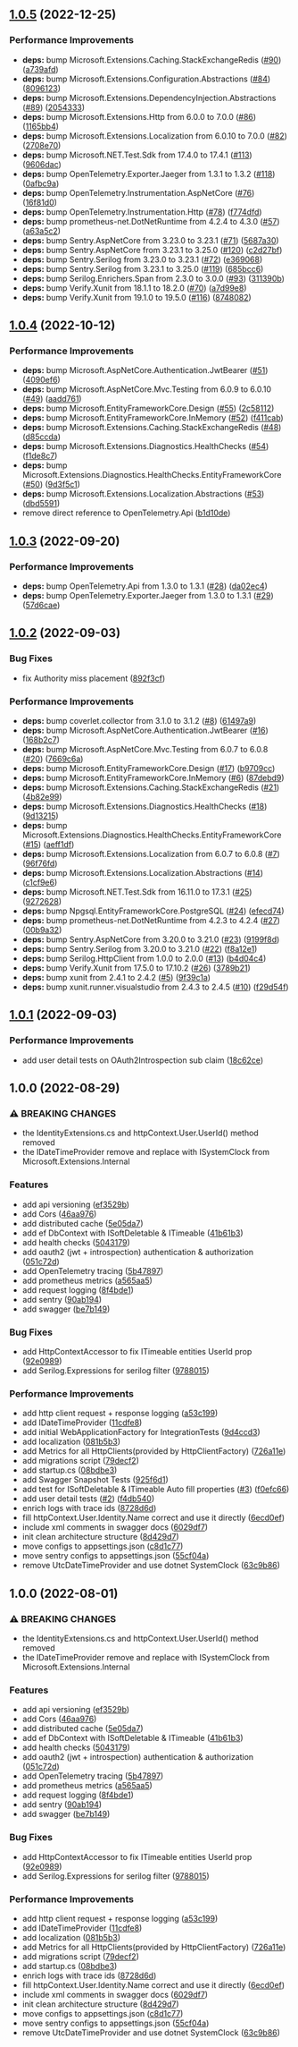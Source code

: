 ## [1.0.5](https://github.com/Azaferany/dotnet-quickstart-template/compare/v1.0.4...v1.0.5) (2022-12-25)


### Performance Improvements

* **deps:** bump Microsoft.Extensions.Caching.StackExchangeRedis ([#90](https://github.com/Azaferany/dotnet-quickstart-template/issues/90)) ([a739afd](https://github.com/Azaferany/dotnet-quickstart-template/commit/a739afda8f45c91b15e625bd7734a7e2f7771045))
* **deps:** bump Microsoft.Extensions.Configuration.Abstractions ([#84](https://github.com/Azaferany/dotnet-quickstart-template/issues/84)) ([8096123](https://github.com/Azaferany/dotnet-quickstart-template/commit/8096123b8e61a3f8b3cbbd0c9ca603ed885149af))
* **deps:** bump Microsoft.Extensions.DependencyInjection.Abstractions ([#89](https://github.com/Azaferany/dotnet-quickstart-template/issues/89)) ([2054333](https://github.com/Azaferany/dotnet-quickstart-template/commit/205433343150bfcf588ac7091a87cd7f82804dc9))
* **deps:** bump Microsoft.Extensions.Http from 6.0.0 to 7.0.0 ([#86](https://github.com/Azaferany/dotnet-quickstart-template/issues/86)) ([1165bb4](https://github.com/Azaferany/dotnet-quickstart-template/commit/1165bb495725738db07c1eef4a653ffa26f3bc75))
* **deps:** bump Microsoft.Extensions.Localization from 6.0.10 to 7.0.0 ([#82](https://github.com/Azaferany/dotnet-quickstart-template/issues/82)) ([2708e70](https://github.com/Azaferany/dotnet-quickstart-template/commit/2708e708a2205585f62c50fa4817c7ae1b4b95fb))
* **deps:** bump Microsoft.NET.Test.Sdk from 17.4.0 to 17.4.1 ([#113](https://github.com/Azaferany/dotnet-quickstart-template/issues/113)) ([9606dac](https://github.com/Azaferany/dotnet-quickstart-template/commit/9606dac5a10fd88898d597d771b7977e28545334))
* **deps:** bump OpenTelemetry.Exporter.Jaeger from 1.3.1 to 1.3.2 ([#118](https://github.com/Azaferany/dotnet-quickstart-template/issues/118)) ([0afbc9a](https://github.com/Azaferany/dotnet-quickstart-template/commit/0afbc9af0cf3a42aa89b1669fb4c65b707c85096))
* **deps:** bump OpenTelemetry.Instrumentation.AspNetCore ([#76](https://github.com/Azaferany/dotnet-quickstart-template/issues/76)) ([16f81d0](https://github.com/Azaferany/dotnet-quickstart-template/commit/16f81d0dd24dc0814c52c79e13b3a9b624b6cab9))
* **deps:** bump OpenTelemetry.Instrumentation.Http ([#78](https://github.com/Azaferany/dotnet-quickstart-template/issues/78)) ([f774dfd](https://github.com/Azaferany/dotnet-quickstart-template/commit/f774dfd70e6d9f34e906a97b1976e9722cf5d44c))
* **deps:** bump prometheus-net.DotNetRuntime from 4.2.4 to 4.3.0 ([#57](https://github.com/Azaferany/dotnet-quickstart-template/issues/57)) ([a63a5c2](https://github.com/Azaferany/dotnet-quickstart-template/commit/a63a5c2767aa47ab0682b857e92f9d3ac90a7354))
* **deps:** bump Sentry.AspNetCore from 3.23.0 to 3.23.1 ([#71](https://github.com/Azaferany/dotnet-quickstart-template/issues/71)) ([5687a30](https://github.com/Azaferany/dotnet-quickstart-template/commit/5687a30d6ed444ffeec073d65e8db122c0c82d6f))
* **deps:** bump Sentry.AspNetCore from 3.23.1 to 3.25.0 ([#120](https://github.com/Azaferany/dotnet-quickstart-template/issues/120)) ([c2d27bf](https://github.com/Azaferany/dotnet-quickstart-template/commit/c2d27bf93da64466919957b019dec00dc4844a2b))
* **deps:** bump Sentry.Serilog from 3.23.0 to 3.23.1 ([#72](https://github.com/Azaferany/dotnet-quickstart-template/issues/72)) ([e369068](https://github.com/Azaferany/dotnet-quickstart-template/commit/e3690680ba83dea3462c2dd053a7262204c309a5))
* **deps:** bump Sentry.Serilog from 3.23.1 to 3.25.0 ([#119](https://github.com/Azaferany/dotnet-quickstart-template/issues/119)) ([685bcc6](https://github.com/Azaferany/dotnet-quickstart-template/commit/685bcc65509c443d2955722c5229447d8d07a5e6))
* **deps:** bump Serilog.Enrichers.Span from 2.3.0 to 3.0.0 ([#93](https://github.com/Azaferany/dotnet-quickstart-template/issues/93)) ([311390b](https://github.com/Azaferany/dotnet-quickstart-template/commit/311390b9a7799193c89bb020314a22367f640f49))
* **deps:** bump Verify.Xunit from 18.1.1 to 18.2.0 ([#70](https://github.com/Azaferany/dotnet-quickstart-template/issues/70)) ([a7d99e8](https://github.com/Azaferany/dotnet-quickstart-template/commit/a7d99e8fba5baacb08c20ffdd86077ba79f8e6b5))
* **deps:** bump Verify.Xunit from 19.1.0 to 19.5.0 ([#116](https://github.com/Azaferany/dotnet-quickstart-template/issues/116)) ([8748082](https://github.com/Azaferany/dotnet-quickstart-template/commit/874808220104e1514f1e25e83cbe92505d8561fc))

## [1.0.4](https://github.com/Azaferany/dotnet-quickstart-template/compare/v1.0.3...v1.0.4) (2022-10-12)


### Performance Improvements

* **deps:** bump Microsoft.AspNetCore.Authentication.JwtBearer ([#51](https://github.com/Azaferany/dotnet-quickstart-template/issues/51)) ([4090ef6](https://github.com/Azaferany/dotnet-quickstart-template/commit/4090ef6b65986ae1ff0bc4b95552b633671bcf31))
* **deps:** bump Microsoft.AspNetCore.Mvc.Testing from 6.0.9 to 6.0.10 ([#49](https://github.com/Azaferany/dotnet-quickstart-template/issues/49)) ([aadd761](https://github.com/Azaferany/dotnet-quickstart-template/commit/aadd7614d30c6e2a6b8d8ad6bc85a794195a90bf))
* **deps:** bump Microsoft.EntityFrameworkCore.Design ([#55](https://github.com/Azaferany/dotnet-quickstart-template/issues/55)) ([2c58112](https://github.com/Azaferany/dotnet-quickstart-template/commit/2c5811202cbbb0377f366efd26c5cf26a3a36561))
* **deps:** bump Microsoft.EntityFrameworkCore.InMemory ([#52](https://github.com/Azaferany/dotnet-quickstart-template/issues/52)) ([f411cab](https://github.com/Azaferany/dotnet-quickstart-template/commit/f411cab4f2fe7822723bc36ae166b933ed293359))
* **deps:** bump Microsoft.Extensions.Caching.StackExchangeRedis ([#48](https://github.com/Azaferany/dotnet-quickstart-template/issues/48)) ([d85ccda](https://github.com/Azaferany/dotnet-quickstart-template/commit/d85ccda17c5fbb322a9f307b5d5aaaae50c0c0d2))
* **deps:** bump Microsoft.Extensions.Diagnostics.HealthChecks ([#54](https://github.com/Azaferany/dotnet-quickstart-template/issues/54)) ([f1de8c7](https://github.com/Azaferany/dotnet-quickstart-template/commit/f1de8c79d960c0986e79274603553412233aa9a1))
* **deps:** bump Microsoft.Extensions.Diagnostics.HealthChecks.EntityFrameworkCore ([#50](https://github.com/Azaferany/dotnet-quickstart-template/issues/50)) ([9d3f5c1](https://github.com/Azaferany/dotnet-quickstart-template/commit/9d3f5c14b7af969fae8df2897c6fef91c400069e))
* **deps:** bump Microsoft.Extensions.Localization.Abstractions ([#53](https://github.com/Azaferany/dotnet-quickstart-template/issues/53)) ([dbd5591](https://github.com/Azaferany/dotnet-quickstart-template/commit/dbd559145980ec93a2f4d49d22b57fd551b82378))
* remove direct reference to OpenTelemetry.Api ([b1d10de](https://github.com/Azaferany/dotnet-quickstart-template/commit/b1d10de53299804d6f6e2418b4ce559be80ef1b2))

## [1.0.3](https://github.com/Azaferany/dotnet-quickstart-template/compare/v1.0.2...v1.0.3) (2022-09-20)


### Performance Improvements

* **deps:** bump OpenTelemetry.Api from 1.3.0 to 1.3.1 ([#28](https://github.com/Azaferany/dotnet-quickstart-template/issues/28)) ([da02ec4](https://github.com/Azaferany/dotnet-quickstart-template/commit/da02ec4e1fbf458e1b81333352002eaaeabebe02))
* **deps:** bump OpenTelemetry.Exporter.Jaeger from 1.3.0 to 1.3.1 ([#29](https://github.com/Azaferany/dotnet-quickstart-template/issues/29)) ([57d6cae](https://github.com/Azaferany/dotnet-quickstart-template/commit/57d6caea08daf3f18ec32b9dc1a4ca9251c6ae97))

## [1.0.2](https://github.com/Azaferany/dotnet-quickstart-template/compare/v1.0.1...v1.0.2) (2022-09-03)


### Bug Fixes

* fix Authority miss placement ([892f3cf](https://github.com/Azaferany/dotnet-quickstart-template/commit/892f3cf25bf32f86d69abbcc241b7365919f6e87))


### Performance Improvements

* **deps:** bump coverlet.collector from 3.1.0 to 3.1.2 ([#8](https://github.com/Azaferany/dotnet-quickstart-template/issues/8)) ([61497a9](https://github.com/Azaferany/dotnet-quickstart-template/commit/61497a95dbfec6447f4b3d89e16711529b4da02d))
* **deps:** bump Microsoft.AspNetCore.Authentication.JwtBearer ([#16](https://github.com/Azaferany/dotnet-quickstart-template/issues/16)) ([168b2c7](https://github.com/Azaferany/dotnet-quickstart-template/commit/168b2c7951a7a197123a222ba1432d56b4e767b4))
* **deps:** bump Microsoft.AspNetCore.Mvc.Testing from 6.0.7 to 6.0.8 ([#20](https://github.com/Azaferany/dotnet-quickstart-template/issues/20)) ([7669c6a](https://github.com/Azaferany/dotnet-quickstart-template/commit/7669c6a6c4fd90d66c355580a720a8b200ab2a0a))
* **deps:** bump Microsoft.EntityFrameworkCore.Design ([#17](https://github.com/Azaferany/dotnet-quickstart-template/issues/17)) ([b9709cc](https://github.com/Azaferany/dotnet-quickstart-template/commit/b9709cc878d1742d1b5fe917c938e5f6d16bbc12))
* **deps:** bump Microsoft.EntityFrameworkCore.InMemory ([#6](https://github.com/Azaferany/dotnet-quickstart-template/issues/6)) ([87debd9](https://github.com/Azaferany/dotnet-quickstart-template/commit/87debd9d7296db3778421f44e82543ed62aa5a40))
* **deps:** bump Microsoft.Extensions.Caching.StackExchangeRedis ([#21](https://github.com/Azaferany/dotnet-quickstart-template/issues/21)) ([4b82e99](https://github.com/Azaferany/dotnet-quickstart-template/commit/4b82e99f52ab6460cfe020be1fd64900f104e480))
* **deps:** bump Microsoft.Extensions.Diagnostics.HealthChecks ([#18](https://github.com/Azaferany/dotnet-quickstart-template/issues/18)) ([9d13215](https://github.com/Azaferany/dotnet-quickstart-template/commit/9d1321555356b2d02c9960fdaa8724e1d2cdcbe1))
* **deps:** bump Microsoft.Extensions.Diagnostics.HealthChecks.EntityFrameworkCore ([#15](https://github.com/Azaferany/dotnet-quickstart-template/issues/15)) ([aeff1df](https://github.com/Azaferany/dotnet-quickstart-template/commit/aeff1df585ac6ce6510f961879d945c3c7f77d9d))
* **deps:** bump Microsoft.Extensions.Localization from 6.0.7 to 6.0.8 ([#7](https://github.com/Azaferany/dotnet-quickstart-template/issues/7)) ([96f76fd](https://github.com/Azaferany/dotnet-quickstart-template/commit/96f76fda2b46a16caf9149d106c6ff6e7ed4b78c))
* **deps:** bump Microsoft.Extensions.Localization.Abstractions ([#14](https://github.com/Azaferany/dotnet-quickstart-template/issues/14)) ([c1cf9e6](https://github.com/Azaferany/dotnet-quickstart-template/commit/c1cf9e6ee848b36e728df92a4c567ab1f3d4c0e0))
* **deps:** bump Microsoft.NET.Test.Sdk from 16.11.0 to 17.3.1 ([#25](https://github.com/Azaferany/dotnet-quickstart-template/issues/25)) ([9272628](https://github.com/Azaferany/dotnet-quickstart-template/commit/92726285479917611401787089fae7ab27a93578))
* **deps:** bump Npgsql.EntityFrameworkCore.PostgreSQL ([#24](https://github.com/Azaferany/dotnet-quickstart-template/issues/24)) ([efecd74](https://github.com/Azaferany/dotnet-quickstart-template/commit/efecd74b45d4c5c5edce9902d7d956c2d34655c8))
* **deps:** bump prometheus-net.DotNetRuntime from 4.2.3 to 4.2.4 ([#27](https://github.com/Azaferany/dotnet-quickstart-template/issues/27)) ([00b9a32](https://github.com/Azaferany/dotnet-quickstart-template/commit/00b9a325648cfa227539291b4cede740696f9d96))
* **deps:** bump Sentry.AspNetCore from 3.20.0 to 3.21.0 ([#23](https://github.com/Azaferany/dotnet-quickstart-template/issues/23)) ([9199f8d](https://github.com/Azaferany/dotnet-quickstart-template/commit/9199f8df56c14f1771a770f21a44a7caf10af3ee))
* **deps:** bump Sentry.Serilog from 3.20.0 to 3.21.0 ([#22](https://github.com/Azaferany/dotnet-quickstart-template/issues/22)) ([f8a12e1](https://github.com/Azaferany/dotnet-quickstart-template/commit/f8a12e1360885a9981a8ca173c7b3708a7735969))
* **deps:** bump Serilog.HttpClient from 1.0.0 to 2.0.0 ([#13](https://github.com/Azaferany/dotnet-quickstart-template/issues/13)) ([b4d04c4](https://github.com/Azaferany/dotnet-quickstart-template/commit/b4d04c4649d8f32e52f00ea1670593922c0c354c))
* **deps:** bump Verify.Xunit from 17.5.0 to 17.10.2 ([#26](https://github.com/Azaferany/dotnet-quickstart-template/issues/26)) ([3789b21](https://github.com/Azaferany/dotnet-quickstart-template/commit/3789b21373e52c473f210550e92696ff9d730853))
* **deps:** bump xunit from 2.4.1 to 2.4.2 ([#5](https://github.com/Azaferany/dotnet-quickstart-template/issues/5)) ([9f39c1a](https://github.com/Azaferany/dotnet-quickstart-template/commit/9f39c1ac9d7a0d8f8771bda0d96bbc7c04170a02))
* **deps:** bump xunit.runner.visualstudio from 2.4.3 to 2.4.5 ([#10](https://github.com/Azaferany/dotnet-quickstart-template/issues/10)) ([f29d54f](https://github.com/Azaferany/dotnet-quickstart-template/commit/f29d54f9ce6765f11996a1172cad8584a1f64090))

## [1.0.1](https://github.com/Azaferany/dotnet-quickstart-template/compare/v1.0.0...v1.0.1) (2022-09-03)


### Performance Improvements

* add user detail tests on OAuth2Introspection sub claim ([18c62ce](https://github.com/Azaferany/dotnet-quickstart-template/commit/18c62cebb5d27cc16c9338119f45777060f36c60))

## 1.0.0 (2022-08-29)


### ⚠ BREAKING CHANGES

* the IdentityExtensions.cs and httpContext.User.UserId() method removed
* the IDateTimeProvider remove and replace with ISystemClock from Microsoft.Extensions.Internal

### Features

* add api versioning ([ef3529b](https://github.com/Azaferany/dotnet-quickstart-template/commit/ef3529b016681b50b7e1493c30eb2e1d864b206c))
* add Cors ([46aa976](https://github.com/Azaferany/dotnet-quickstart-template/commit/46aa976f2341acc99225785627bc1c60edb2a127))
* add distributed cache ([5e05da7](https://github.com/Azaferany/dotnet-quickstart-template/commit/5e05da771bb4f42ce4fa85ad4affe0f264e0d22c))
* add ef DbContext with ISoftDeletable & ITimeable ([41b61b3](https://github.com/Azaferany/dotnet-quickstart-template/commit/41b61b3b1beef0a2e9b5db5e8d6a7a40cd91c20d))
* add health checks ([5043179](https://github.com/Azaferany/dotnet-quickstart-template/commit/5043179e7f56347e87af69b9ea0856dca0ee5e57))
* add oauth2 (jwt + introspection) authentication & authorization ([051c72d](https://github.com/Azaferany/dotnet-quickstart-template/commit/051c72d40a26b909cd7fd2a0f6338cd7f99798ae))
* add OpenTelemetry tracing ([5b47897](https://github.com/Azaferany/dotnet-quickstart-template/commit/5b4789721cd50b7e7ab7fce7286dc98394287ee6))
* add prometheus metrics ([a565aa5](https://github.com/Azaferany/dotnet-quickstart-template/commit/a565aa5a14d1ad86219cb7ae45655d2e9120a006))
* add request logging ([8f4bde1](https://github.com/Azaferany/dotnet-quickstart-template/commit/8f4bde13e9f740de63d92003dde18e27a7fbd097))
* add sentry ([90ab194](https://github.com/Azaferany/dotnet-quickstart-template/commit/90ab194c9b67442f99d34b622c4baca621360aad))
* add swagger ([be7b149](https://github.com/Azaferany/dotnet-quickstart-template/commit/be7b1492341244a4b8811b0555fc548ad26b2919))


### Bug Fixes

* add HttpContextAccessor to fix ITimeable entities UserId prop ([92e0989](https://github.com/Azaferany/dotnet-quickstart-template/commit/92e098996e4f27bcb6cd6baeff71ec5b7acce8ca))
* add Serilog.Expressions for serilog filter ([9788015](https://github.com/Azaferany/dotnet-quickstart-template/commit/9788015ae059f9d9aa48b43a34316405f296eb8c))


### Performance Improvements

* add http client request + response logging ([a53c199](https://github.com/Azaferany/dotnet-quickstart-template/commit/a53c199a5751fda035dfd60272f9fef0581ab82d))
* add IDateTimeProvider ([11cdfe8](https://github.com/Azaferany/dotnet-quickstart-template/commit/11cdfe8ded69ca1e135397b421964737416c2ae4))
* add initial WebApplicationFactory for IntegrationTests ([9d4ccd3](https://github.com/Azaferany/dotnet-quickstart-template/commit/9d4ccd35e7dcf7f458734f3aa9dd889f23633b65))
* add localization ([081b5b3](https://github.com/Azaferany/dotnet-quickstart-template/commit/081b5b3e4409bacbc09bda42b7e05a6081f920bd))
* add Metrics for all HttpClients(provided by HttpClientFactory) ([726a11e](https://github.com/Azaferany/dotnet-quickstart-template/commit/726a11e9d6e5b423e219dc4fae5578614bc9f317))
* add migrations script ([79decf2](https://github.com/Azaferany/dotnet-quickstart-template/commit/79decf2afe31466945978cd6c053909e73a9b389))
* add startup.cs ([08bdbe3](https://github.com/Azaferany/dotnet-quickstart-template/commit/08bdbe36569aad6ce07208e7620072a7ca26ac61))
* add Swagger Snapshot Tests ([925f6d1](https://github.com/Azaferany/dotnet-quickstart-template/commit/925f6d1a656807510db623b4cacd729eb080dcd5))
* add test for ISoftDeletable & ITimeable Auto fill properties ([#3](https://github.com/Azaferany/dotnet-quickstart-template/issues/3)) ([f0efc66](https://github.com/Azaferany/dotnet-quickstart-template/commit/f0efc660b2ec5588b2b1a8b468535fb20ad92870))
* add user detail tests ([#2](https://github.com/Azaferany/dotnet-quickstart-template/issues/2)) ([f4db540](https://github.com/Azaferany/dotnet-quickstart-template/commit/f4db540eca6b970616b4bd159f0e75aa8f823caf))
* enrich logs with trace ids ([8728d6d](https://github.com/Azaferany/dotnet-quickstart-template/commit/8728d6da8657586db6fb506dcd907e7cb76b2720))
* fill httpContext.User.Identity.Name correct and use it directly ([6ecd0ef](https://github.com/Azaferany/dotnet-quickstart-template/commit/6ecd0ef274ca7cdf995004f92013ff1b88a50831))
* include xml comments in swagger docs ([6029df7](https://github.com/Azaferany/dotnet-quickstart-template/commit/6029df73d32dda55303ec1e9288a533b97b1ffee))
* init clean architecture structure ([8d429d7](https://github.com/Azaferany/dotnet-quickstart-template/commit/8d429d7e5b04a16fc8bae70733469e43c7fdc1ef))
* move configs to appsettings.json ([c8d1c77](https://github.com/Azaferany/dotnet-quickstart-template/commit/c8d1c77962a157587a53325fe82352bd22dbf4ca))
* move sentry configs to appsettings.json ([55cf04a](https://github.com/Azaferany/dotnet-quickstart-template/commit/55cf04a2fd034e4d0803e446ee9bb9aa7efb5e96))
* remove UtcDateTimeProvider and use dotnet SystemClock ([63c9b86](https://github.com/Azaferany/dotnet-quickstart-template/commit/63c9b869bc4a73ed2bfaef0b062c9fd07c161940))

## 1.0.0 (2022-08-01)


### ⚠ BREAKING CHANGES

* the IdentityExtensions.cs and httpContext.User.UserId() method removed
* the IDateTimeProvider remove and replace with ISystemClock from Microsoft.Extensions.Internal

### Features

* add api versioning ([ef3529b](https://github.com/Azaferany/dotnet-quickstart-template/commit/ef3529b016681b50b7e1493c30eb2e1d864b206c))
* add Cors ([46aa976](https://github.com/Azaferany/dotnet-quickstart-template/commit/46aa976f2341acc99225785627bc1c60edb2a127))
* add distributed cache ([5e05da7](https://github.com/Azaferany/dotnet-quickstart-template/commit/5e05da771bb4f42ce4fa85ad4affe0f264e0d22c))
* add ef DbContext with ISoftDeletable & ITimeable ([41b61b3](https://github.com/Azaferany/dotnet-quickstart-template/commit/41b61b3b1beef0a2e9b5db5e8d6a7a40cd91c20d))
* add health checks ([5043179](https://github.com/Azaferany/dotnet-quickstart-template/commit/5043179e7f56347e87af69b9ea0856dca0ee5e57))
* add oauth2 (jwt + introspection) authentication & authorization ([051c72d](https://github.com/Azaferany/dotnet-quickstart-template/commit/051c72d40a26b909cd7fd2a0f6338cd7f99798ae))
* add OpenTelemetry tracing ([5b47897](https://github.com/Azaferany/dotnet-quickstart-template/commit/5b4789721cd50b7e7ab7fce7286dc98394287ee6))
* add prometheus metrics ([a565aa5](https://github.com/Azaferany/dotnet-quickstart-template/commit/a565aa5a14d1ad86219cb7ae45655d2e9120a006))
* add request logging ([8f4bde1](https://github.com/Azaferany/dotnet-quickstart-template/commit/8f4bde13e9f740de63d92003dde18e27a7fbd097))
* add sentry ([90ab194](https://github.com/Azaferany/dotnet-quickstart-template/commit/90ab194c9b67442f99d34b622c4baca621360aad))
* add swagger ([be7b149](https://github.com/Azaferany/dotnet-quickstart-template/commit/be7b1492341244a4b8811b0555fc548ad26b2919))


### Bug Fixes

* add HttpContextAccessor to fix ITimeable entities UserId prop ([92e0989](https://github.com/Azaferany/dotnet-quickstart-template/commit/92e098996e4f27bcb6cd6baeff71ec5b7acce8ca))
* add Serilog.Expressions for serilog filter ([9788015](https://github.com/Azaferany/dotnet-quickstart-template/commit/9788015ae059f9d9aa48b43a34316405f296eb8c))


### Performance Improvements

* add http client request + response logging ([a53c199](https://github.com/Azaferany/dotnet-quickstart-template/commit/a53c199a5751fda035dfd60272f9fef0581ab82d))
* add IDateTimeProvider ([11cdfe8](https://github.com/Azaferany/dotnet-quickstart-template/commit/11cdfe8ded69ca1e135397b421964737416c2ae4))
* add localization ([081b5b3](https://github.com/Azaferany/dotnet-quickstart-template/commit/081b5b3e4409bacbc09bda42b7e05a6081f920bd))
* add Metrics for all HttpClients(provided by HttpClientFactory) ([726a11e](https://github.com/Azaferany/dotnet-quickstart-template/commit/726a11e9d6e5b423e219dc4fae5578614bc9f317))
* add migrations script ([79decf2](https://github.com/Azaferany/dotnet-quickstart-template/commit/79decf2afe31466945978cd6c053909e73a9b389))
* add startup.cs ([08bdbe3](https://github.com/Azaferany/dotnet-quickstart-template/commit/08bdbe36569aad6ce07208e7620072a7ca26ac61))
* enrich logs with trace ids ([8728d6d](https://github.com/Azaferany/dotnet-quickstart-template/commit/8728d6da8657586db6fb506dcd907e7cb76b2720))
* fill httpContext.User.Identity.Name correct and use it directly ([6ecd0ef](https://github.com/Azaferany/dotnet-quickstart-template/commit/6ecd0ef274ca7cdf995004f92013ff1b88a50831))
* include xml comments in swagger docs ([6029df7](https://github.com/Azaferany/dotnet-quickstart-template/commit/6029df73d32dda55303ec1e9288a533b97b1ffee))
* init clean architecture structure ([8d429d7](https://github.com/Azaferany/dotnet-quickstart-template/commit/8d429d7e5b04a16fc8bae70733469e43c7fdc1ef))
* move configs to appsettings.json ([c8d1c77](https://github.com/Azaferany/dotnet-quickstart-template/commit/c8d1c77962a157587a53325fe82352bd22dbf4ca))
* move sentry configs to appsettings.json ([55cf04a](https://github.com/Azaferany/dotnet-quickstart-template/commit/55cf04a2fd034e4d0803e446ee9bb9aa7efb5e96))
* remove UtcDateTimeProvider and use dotnet SystemClock ([63c9b86](https://github.com/Azaferany/dotnet-quickstart-template/commit/63c9b869bc4a73ed2bfaef0b062c9fd07c161940))

